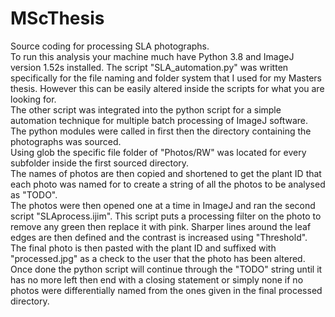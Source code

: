# MScThesis
Source coding for processing SLA photographs.<br />
To run this analysis your machine much have Python 3.8 and ImageJ version 1.52s installed.
The script "SLA_automation.py" was written specifically for the file naming and folder system that I used for my Masters thesis. However this can be easily altered inside the scripts for what you are looking for.<br />
The other script was integrated into the python script for a simple automation technique for multiple batch processing of ImageJ software.<br />
The python modules were called in first then the directory containing the photographs was sourced.<br />
Using glob the specific file folder of "Photos/RW" was located for every subfolder inside the first sourced directory.<br />
The names of photos are then copied and shortened to get the plant ID that each photo was named for to create a string of all the photos to be analysed as "TODO".<br />
The photos were then opened one at a time in ImageJ and ran the second script "SLAprocess.ijim". This script puts a processing filter on the photo to remove any green then replace it with pink. Sharper lines around the leaf edges are then defined and the contrast is increased using "Threshold". The final photo is then pasted with the plant ID and suffixed with "processed.jpg" as a check to the user that the photo has been altered. <br />
Once done the python script will continue through the "TODO" string until it has no more left then end with a closing statement or simply none if no photos were differentially named from the ones given in the final processed directory.<br />

